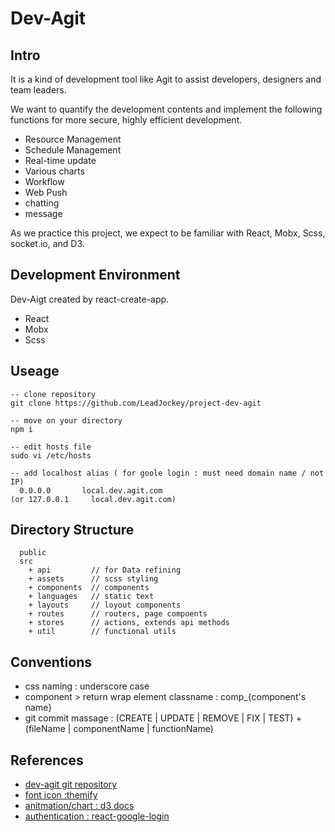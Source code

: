 # Dev-Agit

## Intro
It is a kind of development tool like Agit to assist developers, designers and team leaders.  

We want to quantify the development contents and implement the following functions for more secure, highly efficient development.

* Resource Management
* Schedule Management
* Real-time update
* Various charts
* Workflow
* Web Push
* chatting
* message

As we practice this project, we expect to be familiar with React, Mobx, Scss, socket.io, and D3.

## Development Environment
Dev-Aigt created by react-create-app.

* React
* Mobx
* Scss

## Useage
```code
-- clone repository
git clone https://github.com/LeadJockey/project-dev-agit

-- move on your directory
npm i 

-- edit hosts file
sudo vi /etc/hosts

-- add localhost alias ( for goole login : must need domain name / not IP)
  0.0.0.0       local.dev.agit.com 
(or 127.0.0.1     local.dev.agit.com)
```

## Directory Structure
```code
  public
  src
    + api         // for Data refining
    + assets      // scss styling
    + components  // components
    + languages   // static text 
    + layouts     // loyout components
    + routes      // routers, page compoents
    + stores      // actions, extends api methods
    + util        // functional utils
```

## Conventions
* css naming : underscore case
* component > return wrap element classname : comp_{component's name}
* git commit massage : (CREATE | UPDATE | REMOVE | FIX | TEST) + (fileName | componentName | functionName)

## References
* [dev-agit git repository](https://github.com/LeadJockey/project-dev-agit)
* [font icon :themify](https://themify.me/themify-icons)
* [anitmation/chart : d3 docs](https://github.com/d3/d3/wiki)
* [authentication : react-google-login](https://www.npmjs.com/package/react-google-login)



